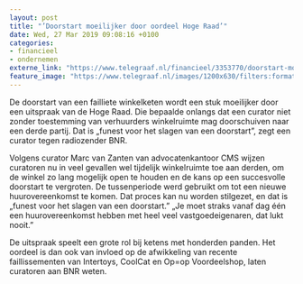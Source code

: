```yaml
---
layout: post
title: "’Doorstart moeilijker door oordeel Hoge Raad’"
date: Wed, 27 Mar 2019 09:08:16 +0100
categories: 
- financieel 
- ondernemen 
externe_link: "https://www.telegraaf.nl/financieel/3353770/doorstart-moeilijker-door-oordeel-hoge-raad"
feature_image: "https://www.telegraaf.nl/images/1200x630/filters:format(jpeg):quality(80)/cdn-kiosk-api.telegraaf.nl/79b79924-5067-11e9-b524-02c309bc01c1.jpg"
---
```


<p class="intro">De doorstart van een failliete winkelketen wordt een stuk moeilijker door een uitspraak van de Hoge Raad. Die bepaalde onlangs dat een curator niet zonder toestemming van verhuurders winkelruimte mag doorschuiven naar een derde partij. Dat is „funest voor het slagen van een doorstart”, zegt een curator tegen radiozender BNR.</p> <p>Volgens curator Marc van Zanten van advocatenkantoor CMS wijzen curatoren nu in veel gevallen wel tijdelijk winkelruimte toe aan derden, om de winkel zo lang mogelijk open te houden en de kans op een succesvolle doorstart te vergroten. De tussenperiode werd gebruikt om tot een nieuwe huurovereenkomst te komen. Dat proces kan nu worden stilgezet, en dat is „funest voor het slagen van een doorstart.” „Je moet straks vanaf dag één een huurovereenkomst hebben met heel veel vastgoedeigenaren, dat lukt nooit.”</p><p>De uitspraak speelt een grote rol bij ketens met honderden panden. Het oordeel is dan ook van invloed op de afwikkeling van recente faillissementen van Intertoys, CoolCat en Op=op Voordeelshop, laten curatoren aan BNR weten.</p>
